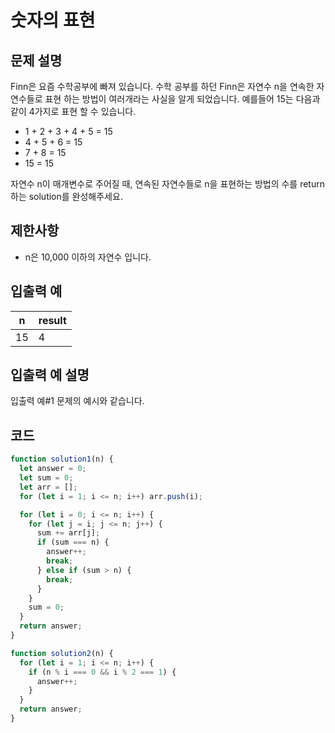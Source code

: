 # 숫자의 표현

## 문제 설명

Finn은 요즘 수학공부에 빠져 있습니다. 수학 공부를 하던 Finn은 자연수 n을 연속한 자연수들로 표현 하는 방법이 여러개라는 사실을 알게 되었습니다. 예를들어 15는 다음과 같이 4가지로 표현 할 수 있습니다.

- 1 + 2 + 3 + 4 + 5 = 15
- 4 + 5 + 6 = 15
- 7 + 8 = 15
- 15 = 15

자연수 n이 매개변수로 주어질 때, 연속된 자연수들로 n을 표현하는 방법의 수를 return하는 solution를 완성해주세요.

## 제한사항

- n은 10,000 이하의 자연수 입니다.

## 입출력 예

| n   | result |
| --- | ------ |
| 15  | 4      |

## 입출력 예 설명

입출력 예#1
문제의 예시와 같습니다.

## 코드

```js
function solution1(n) {
  let answer = 0;
  let sum = 0;
  let arr = [];
  for (let i = 1; i <= n; i++) arr.push(i);

  for (let i = 0; i <= n; i++) {
    for (let j = i; j <= n; j++) {
      sum += arr[j];
      if (sum === n) {
        answer++;
        break;
      } else if (sum > n) {
        break;
      }
    }
    sum = 0;
  }
  return answer;
}
```

```js
function solution2(n) {
  for (let i = 1; i <= n; i++) {
    if (n % i === 0 && i % 2 === 1) {
      answer++;
    }
  }
  return answer;
}
```
